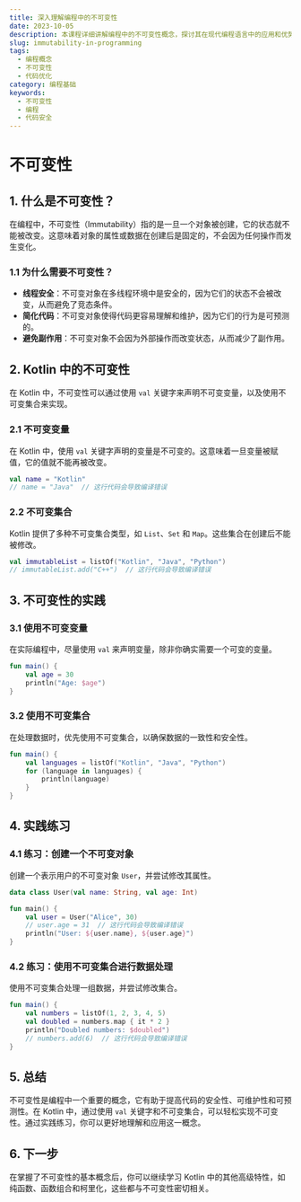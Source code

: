 ```yaml
---
title: 深入理解编程中的不可变性
date: 2023-10-05
description: 本课程详细讲解编程中的不可变性概念，探讨其在现代编程语言中的应用和优势，帮助开发者编写更安全、更高效的代码。
slug: immutability-in-programming
tags:
  - 编程概念
  - 不可变性
  - 代码优化
category: 编程基础
keywords:
  - 不可变性
  - 编程
  - 代码安全
---
```


# 不可变性

## 1. 什么是不可变性？

在编程中，不可变性（Immutability）指的是一旦一个对象被创建，它的状态就不能被改变。这意味着对象的属性或数据在创建后是固定的，不会因为任何操作而发生变化。

### 1.1 为什么需要不可变性？

- **线程安全**：不可变对象在多线程环境中是安全的，因为它们的状态不会被改变，从而避免了竞态条件。
- **简化代码**：不可变对象使得代码更容易理解和维护，因为它们的行为是可预测的。
- **避免副作用**：不可变对象不会因为外部操作而改变状态，从而减少了副作用。

## 2. Kotlin 中的不可变性

在 Kotlin 中，不可变性可以通过使用 `val` 关键字来声明不可变变量，以及使用不可变集合来实现。

### 2.1 不可变变量

在 Kotlin 中，使用 `val` 关键字声明的变量是不可变的。这意味着一旦变量被赋值，它的值就不能再被改变。

```kotlin
val name = "Kotlin"
// name = "Java"  // 这行代码会导致编译错误
```

### 2.2 不可变集合

Kotlin 提供了多种不可变集合类型，如 `List`、`Set` 和 `Map`。这些集合在创建后不能被修改。

```kotlin
val immutableList = listOf("Kotlin", "Java", "Python")
// immutableList.add("C++")  // 这行代码会导致编译错误
```

## 3. 不可变性的实践

### 3.1 使用不可变变量

在实际编程中，尽量使用 `val` 来声明变量，除非你确实需要一个可变的变量。

```kotlin
fun main() {
    val age = 30
    println("Age: $age")
}
```

### 3.2 使用不可变集合

在处理数据时，优先使用不可变集合，以确保数据的一致性和安全性。

```kotlin
fun main() {
    val languages = listOf("Kotlin", "Java", "Python")
    for (language in languages) {
        println(language)
    }
}
```

## 4. 实践练习

### 4.1 练习：创建一个不可变对象

创建一个表示用户的不可变对象 `User`，并尝试修改其属性。

```kotlin
data class User(val name: String, val age: Int)

fun main() {
    val user = User("Alice", 30)
    // user.age = 31  // 这行代码会导致编译错误
    println("User: ${user.name}, ${user.age}")
}
```

### 4.2 练习：使用不可变集合进行数据处理

使用不可变集合处理一组数据，并尝试修改集合。

```kotlin
fun main() {
    val numbers = listOf(1, 2, 3, 4, 5)
    val doubled = numbers.map { it * 2 }
    println("Doubled numbers: $doubled")
    // numbers.add(6)  // 这行代码会导致编译错误
}
```

## 5. 总结

不可变性是编程中一个重要的概念，它有助于提高代码的安全性、可维护性和可预测性。在 Kotlin 中，通过使用 `val` 关键字和不可变集合，可以轻松实现不可变性。通过实践练习，你可以更好地理解和应用这一概念。

## 6. 下一步

在掌握了不可变性的基本概念后，你可以继续学习 Kotlin 中的其他高级特性，如纯函数、函数组合和柯里化，这些都与不可变性密切相关。